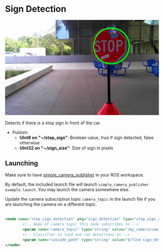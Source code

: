 # Sign Detection

![](img/example.png)

Detects if there is a stop sign in front of the car.

  - Publish:
    - **UInt8 on "~/stop_sign"**: Boolean value, true if sign detected, false otherwise
    - **UInt32 on "~/sign_size"**: Size of sign in pixels

## Launching


Make sure to have [simple_camera_publisher](https://github.com/LTU-AutoEV/simple_camera_publisher) in your ROS workspace.

By default, the included launch file will launch `simple_camera_publisher example.launch`. You may launch the camera somewhere else.

Update the camera subscription topic `camera_topic` in the launch file if you are launching the camera on a different topic.

```xml

<node name="stop_sign_detection" pkg="sign_detection" type="stop_sign_detection">
        <!-- Name of camera topic this node subscribes to -->
        <param name="camera_topic" type="string" value="/my_camera/cam_pub/image_raw" />
        <!-- Classifier to load and run detections on -->
        <param name="cascade_path" type="string" value="$(find sign_detection)/classifiers/stop_sign.xml" />
</node>

```


